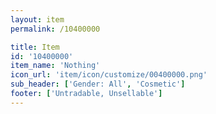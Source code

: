 ```yaml
---
layout: item
permalink: /10400000

title: Item
id: '10400000'
item_name: 'Nothing'
icon_url: 'item/icon/customize/00400000.png'
sub_header: ['Gender: All', 'Cosmetic']
footer: ['Untradable, Unsellable']
---
```

